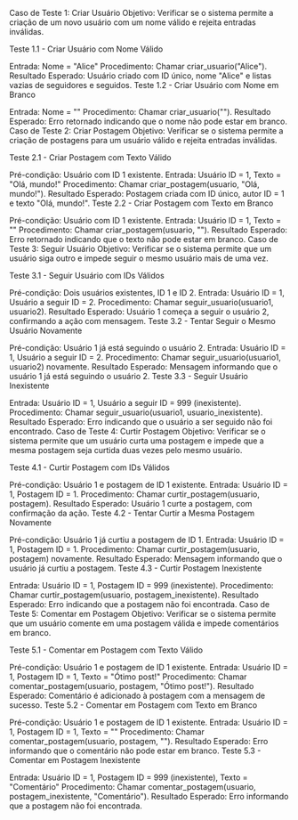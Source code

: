 Caso de Teste 1: Criar Usuário
Objetivo: Verificar se o sistema permite a criação de um novo usuário com um nome válido e rejeita entradas inválidas.

Teste 1.1 - Criar Usuário com Nome Válido

Entrada: Nome = "Alice"
Procedimento: Chamar criar_usuario("Alice").
Resultado Esperado: Usuário criado com ID único, nome "Alice" e listas vazias de seguidores e seguidos.
Teste 1.2 - Criar Usuário com Nome em Branco

Entrada: Nome = ""
Procedimento: Chamar criar_usuario("").
Resultado Esperado: Erro retornado indicando que o nome não pode estar em branco.
Caso de Teste 2: Criar Postagem
Objetivo: Verificar se o sistema permite a criação de postagens para um usuário válido e rejeita entradas inválidas.

Teste 2.1 - Criar Postagem com Texto Válido

Pré-condição: Usuário com ID 1 existente.
Entrada: Usuário ID = 1, Texto = "Olá, mundo!"
Procedimento: Chamar criar_postagem(usuario, "Olá, mundo!").
Resultado Esperado: Postagem criada com ID único, autor ID = 1 e texto "Olá, mundo!".
Teste 2.2 - Criar Postagem com Texto em Branco

Pré-condição: Usuário com ID 1 existente.
Entrada: Usuário ID = 1, Texto = ""
Procedimento: Chamar criar_postagem(usuario, "").
Resultado Esperado: Erro retornado indicando que o texto não pode estar em branco.
Caso de Teste 3: Seguir Usuário
Objetivo: Verificar se o sistema permite que um usuário siga outro e impede seguir o mesmo usuário mais de uma vez.

Teste 3.1 - Seguir Usuário com IDs Válidos

Pré-condição: Dois usuários existentes, ID 1 e ID 2.
Entrada: Usuário ID = 1, Usuário a seguir ID = 2.
Procedimento: Chamar seguir_usuario(usuario1, usuario2).
Resultado Esperado: Usuário 1 começa a seguir o usuário 2, confirmando a ação com mensagem.
Teste 3.2 - Tentar Seguir o Mesmo Usuário Novamente

Pré-condição: Usuário 1 já está seguindo o usuário 2.
Entrada: Usuário ID = 1, Usuário a seguir ID = 2.
Procedimento: Chamar seguir_usuario(usuario1, usuario2) novamente.
Resultado Esperado: Mensagem informando que o usuário 1 já está seguindo o usuário 2.
Teste 3.3 - Seguir Usuário Inexistente

Entrada: Usuário ID = 1, Usuário a seguir ID = 999 (inexistente).
Procedimento: Chamar seguir_usuario(usuario1, usuario_inexistente).
Resultado Esperado: Erro indicando que o usuário a ser seguido não foi encontrado.
Caso de Teste 4: Curtir Postagem
Objetivo: Verificar se o sistema permite que um usuário curta uma postagem e impede que a mesma postagem seja curtida duas vezes pelo mesmo usuário.

Teste 4.1 - Curtir Postagem com IDs Válidos

Pré-condição: Usuário 1 e postagem de ID 1 existente.
Entrada: Usuário ID = 1, Postagem ID = 1.
Procedimento: Chamar curtir_postagem(usuario, postagem).
Resultado Esperado: Usuário 1 curte a postagem, com confirmação da ação.
Teste 4.2 - Tentar Curtir a Mesma Postagem Novamente

Pré-condição: Usuário 1 já curtiu a postagem de ID 1.
Entrada: Usuário ID = 1, Postagem ID = 1.
Procedimento: Chamar curtir_postagem(usuario, postagem) novamente.
Resultado Esperado: Mensagem informando que o usuário já curtiu a postagem.
Teste 4.3 - Curtir Postagem Inexistente

Entrada: Usuário ID = 1, Postagem ID = 999 (inexistente).
Procedimento: Chamar curtir_postagem(usuario, postagem_inexistente).
Resultado Esperado: Erro indicando que a postagem não foi encontrada.
Caso de Teste 5: Comentar em Postagem
Objetivo: Verificar se o sistema permite que um usuário comente em uma postagem válida e impede comentários em branco.

Teste 5.1 - Comentar em Postagem com Texto Válido

Pré-condição: Usuário 1 e postagem de ID 1 existente.
Entrada: Usuário ID = 1, Postagem ID = 1, Texto = "Ótimo post!"
Procedimento: Chamar comentar_postagem(usuario, postagem, "Ótimo post!").
Resultado Esperado: Comentário é adicionado à postagem com a mensagem de sucesso.
Teste 5.2 - Comentar em Postagem com Texto em Branco

Pré-condição: Usuário 1 e postagem de ID 1 existente.
Entrada: Usuário ID = 1, Postagem ID = 1, Texto = ""
Procedimento: Chamar comentar_postagem(usuario, postagem, "").
Resultado Esperado: Erro informando que o comentário não pode estar em branco.
Teste 5.3 - Comentar em Postagem Inexistente

Entrada: Usuário ID = 1, Postagem ID = 999 (inexistente), Texto = "Comentário"
Procedimento: Chamar comentar_postagem(usuario, postagem_inexistente, "Comentário").
Resultado Esperado: Erro informando que a postagem não foi encontrada.
